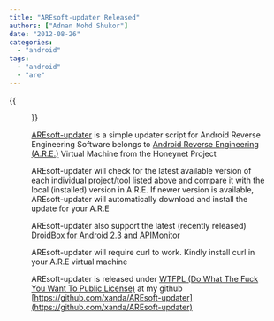 ```yaml
---
title: "AREsoft-updater Released"
authors: ["Adnan Mohd Shukor"]
date: "2012-08-26"
categories: 
  - "android"
tags: 
  - "android"
  - "are"
---
```

{{<figure src="images/banner.png" alt="Banner" width="50%">}}

[AREsoft-updater](https://github.com/xanda/AREsoft-updater) is a simple updater script for Android Reverse Engineering Software belongs to [Android Reverse Engineering (A.R.E.)](http://redmine.honeynet.org/projects/are/wiki) Virtual Machine from the Honeynet Project  

AREsoft-updater will check for the latest available version of each individual project/tool listed above and compare it with the local (installed) version in A.R.E. If newer version is available, AREsoft-updater will automatically download and install the update for your A.R.E  

AREsoft-updater also support the latest (recently released) [DroidBox for Android 2.3 and APIMonitor](https://www.honeynet.org/node/940)  

AREsoft-updater will require curl to work. Kindly install curl in your A.R.E virtual machine  

AREsoft-updater is released under [WTFPL (Do What The Fuck You Want To Public License)](http://sam.zoy.org/wtfpl/) at my github [https://github.com/xanda/AREsoft-updater](https://github.com/xanda/AREsoft-updater)
